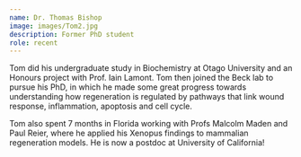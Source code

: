 ```yaml
---
name: Dr. Thomas Bishop
image: images/Tom2.jpg
description: Former PhD student
role: recent
---
```

Tom did his undergraduate study in Biochemistry at Otago University and an Honours project with Prof. Iain Lamont. Tom then joined the Beck lab to pursue his PhD, in which he made some great progress towards understanding how regeneration is regulated by pathways that link wound response, inflammation, apoptosis and cell cycle. 

Tom also spent 7 months in Florida working with Profs Malcolm Maden and Paul Reier, where he applied his Xenopus findings to mammalian regeneration models. He is now a postdoc at University of California!
